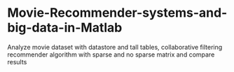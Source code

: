 # Movie-Recommender-systems-and-big-data-in-Matlab
Analyze movie dataset with datastore and tall tables, collaborative filtering recommender algorithm with sparse and no sparse matrix and compare results
